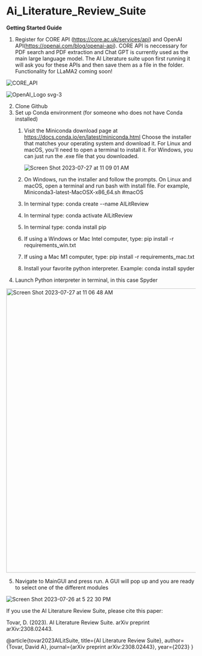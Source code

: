 # Ai_Literature_Review_Suite
**Getting Started Guide**

1. Register for CORE API (https://core.ac.uk/services/api) and OpenAI API(https://openai.com/blog/openai-api). CORE API is neccessary for PDF search and PDF extraction and Chat GPT is currently used as the main large language model. The AI Literature suite upon first running it will ask you for these APIs and then save them as a file in the folder. Functionality for LLaMA2 coming soon!


![CORE_API](https://github.com/datovar4/Ai_Literature_Review_Suite/assets/24495304/c756474f-fa50-4316-adfc-0408ef092b85)

![OpenAI_Logo svg-3](https://github.com/datovar4/Ai_Literature_Review_Suite/assets/24495304/a685972c-2e04-4a81-a2d7-a257f17646db)



2. Clone Github
3. Set up Conda environment (for someone who does not have Conda installed)
    1. Visit the Miniconda download page at https://docs.conda.io/en/latest/miniconda.html Choose the installer that matches your operating system and download it.
       For Linux and macOS, you'll need to open a terminal to install it. For Windows, you can just run the .exe file that you downloaded.

       ![Screen Shot 2023-07-27 at 11 09 01 AM](https://github.com/datovar4/Ai_Literature_Review_Suite/assets/24495304/fc8dbf52-ed70-4c62-bb55-0800b021cae3)

    3. On Windows, run the installer and follow the prompts. On Linux and macOS, open a terminal and run bash with install file. For example, Miniconda3-latest-MacOSX-x86_64.sh  #macOS
    4. In terminal type: conda create --name AILitReview
    5. In terminal type: conda activate AILitReview
    6. In terminal type: conda install pip
    7. If using a Windows or Mac Intel computer, type: pip install -r requirements_win.txt
    8. If using a Mac M1 computer, type: pip install -r requirements_mac.txt
    9. Install your favorite python interpreter. Example: conda install spyder
4. Launch Python interpreter in terminal, in this case Spyder
<img width="757" alt="Screen Shot 2023-07-27 at 11 06 48 AM" src="https://github.com/datovar4/Ai_Literature_Review_Suite/assets/24495304/67ee3d55-553f-4f9c-83c0-800640d525a4">


5. Navigate to MainGUI and press run. A GUI will pop up and you are ready to select one of the different modules
   
![Screen Shot 2023-07-26 at 5 22 30 PM](https://github.com/datovar4/Ai_Literature_Review_Suite/assets/24495304/25c567bc-1284-422b-8e12-8ab9f351d7a7)


If you use the AI Literature Review Suite, please cite this paper:

Tovar, D. (2023). AI Literature Review Suite. arXiv preprint arXiv:2308.02443.

@article{tovar2023AILitSuite,
title={AI Literature Review Suite},
author={Tovar, David A},
journal={arXiv preprint arXiv:2308.02443},
year={2023}
}


